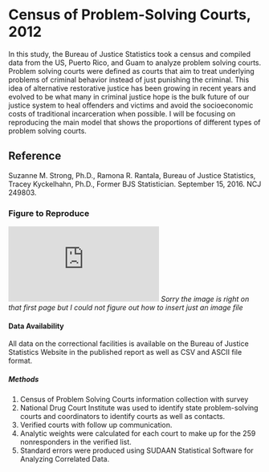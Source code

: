 # Census of Problem-Solving Courts, 2012
In this study, the Bureau of Justice Statistics took a census and compiled data from the US, Puerto Rico, and Guam to analyze problem solving courts. Problem solving courts were defined as courts that aim to treat underlying problems of criminal behavior instead of just punishing the criminal. This idea of alternative restorative justice has been growing in recent years and evolved to be what many in criminal justice hope is the bulk future of our justice system to heal offenders and victims and avoid the socioeconomic costs of traditional incarceration when possible. I will be focusing on reproducing the main model that shows the proportions of different types of problem solving courts. 

## Reference
Suzanne M. Strong, Ph.D., Ramona R. Rantala, Bureau of Justice Statistics, Tracey Kyckelhahn, Ph.D., Former BJS Statistician. September 15, 2016. NCJ 249803.

### Figure to Reproduce 
![Figure 1](https://www.bjs.gov/content/pub/pdf/cpsc12.pdf)
*Sorry the image is right on that first page but I could not figure out how to insert just an image file*

#### Data Availability
All data on the correctional facilities is available on the Bureau of Justice Statistics Website in the published report as well as CSV and ASCII file format.

##### Methods
1. Census of Problem Solving Courts information collection with survey
2. National Drug Court Institute was used to identify state problem-solving courts and coordinators to identify courts as well as contacts.
3. Verified courts with follow up communication.
4. Analytic weights were calculated for each court to make up for the 259 nonresponders in the verified list.
5. Standard errors were produced using SUDAAN Statistical Software for Analyzing Correlated Data.
  
